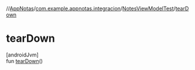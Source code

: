 //[AppNotas](../../../index.md)/[com.example.appnotas.integracion](../index.md)/[NotesViewModelTest](index.md)/[tearDown](tear-down.md)

# tearDown

[androidJvm]\
fun [tearDown](tear-down.md)()
